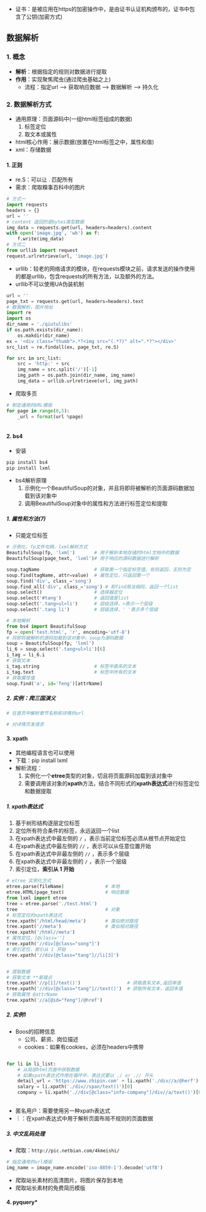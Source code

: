 -   证书：是被应用在https的加密操作中，是由证书认证机构颁布的，证书中包含了公钥(加密方式)

## 数据解析

### 1. 概念

-   **解析**：根据指定的规则对数据进行提取
-   **作用**：实现聚焦爬虫(通过爬虫基础之上)
    -   流程：指定url --> 获取响应数据 --> 数据解析 --> 持久化

### 2. 数据解析方式

-   通用原理：页面源码中(一组html标签组成的数据)
    1.  标签定位
    2.  取文本或属性
-   html核心作用：展示数据(放置在html标签之中，属性和值)
-   xml：存储数据

#### 1. 正则

-   re.S：可以让 . 匹配所有
-   需求：爬取糗事百科中的图片

```python
# 方式一
import requests
headers = {}
url = ''
# content 返回的是bytes类型数据
img_data = requests.get(url, headers=headers).content
with open('image.jpg', 'wb') as f:
    f.write(img_data)
# 方式二
from urllib import request
request.urlretrieve(url, 'image.jpg')
```

-   urllib：较老的网络请求的模块，在requests模块之前，请求发送的操作使用的都是urllib，包含requests的所有方法，以及额外的方法。
-   urllib不可以使用UA伪装机制

```python
url = ''
page_txt = requests.get(url, headers=headers).text
# 数据解析，图片地址
import re
import os
dir_name = './qiutulibs'
if os.path.exists(dir_name):
    os.makdir(dir_name)
ex = '<div class="thumb">.*?<img src="(.*?)" alt=".*?"></div>'
src_list = re.findall(ex, page_txt, re.S)

for src in src_list:
    src = 'http:' + src
    img_name = src.split('/')[-1]
	img_path = os.path.join(dir_name, img_name)
    img_data = urllib.urlretrieve(url, img_path)
```

-   爬取多页

```python
# 制定通用的URL模版
for page in range(0,5):
    _url = format(url %page)
    
```

#### 2. bs4

-   安装

```python
pip install bs4
pip install lxml
```

-   bs4解析原理
    1.  示例化一个BeautifulSoup的对象，并且将即将被解析的页面源码数据加载到该对象中
    2.  调用BeautifulSoup对象中的属性和方法进行标签定位和提取

##### 1. 属性和方法(7)

-   只能定位标签

```python
# 示例化，fp文件句柄，lxml解析方式
BeautifulSoup(fp, 'lxml')		# 用于解析本地存储的html文档中的数据
BeautifulSoup(page_text, 'lxml')# 用于响应的源码数据进行解析
```
```python
soup.tagName					# 获取第一个指定标签值，有则返回，无则为空
soup.find(tagName, attr=value)	# 属性定位，只返回第一个
soup.find('div', class_='song') 
soup.find_all('div', class_='song') # 和find用法相同，返回一个list
soup.select()					# 选择器定位
soup.select('#tang')			# 返回值是list
soup.select('.tang>ul>li')		# 层级选择，>表示一个层级
soup.select('.tang li')			# 层级选择，' '表示多个层级
```
```python
# 本地解析
from bs4 import BeautifulSoup
fp = open('test.html', 'r', encoding='utf-8')
# 将即将被解析的源码加载到该对象中，soup为源码数据
soup = BeautifulSoup(fp, 'lxml')
li_6 = soup.select('.tang>ul>li')[6]
i_tag = li_6.i
# 获取文本
i_tag.string					# 标签中直系的文本
i_tag.text						# 标签中所有的文本
# 获取属性值
soup.find('a', id='feng')[attrName]
```

##### 2. 实例：爬三国演义

```python
# 在首页中解析章节名称和详情的url

# 对详情页发请求
```

#### 3. xpath

-   其他编程语言也可以使用
-   下载：pip install lxml
-   解析流程：
    1.  实例化一个**etree**类型的对象，切且将页面源码加载到该对象中
    2.  需要调用该对象的**xpath**方法，结合不同形式的**xpath表达式**进行标签定位和数据提取

##### 1. xpath表达式

1.  基于树形结构逐层定位标签
2.  定位所有符合条件的标签，永远返回一个list
3.  在xpath表达式中最左侧的 `/` ，表示当前定位标签必须从根节点开始定位
4.  在xpath表达式中最左侧的 `//` ，表示可以从任意位置开始
5.  在xpath表达式中非最左侧的 `//` ，表示多个层级
6.  在xpath表达式中非最左侧的 `/` ，表示一个层级
7.  索引定位，**索引从 1 开始**

```python
# etree 实例化方式
etree.parse(fileName)				# 本地
etree.HTML(page_text)				# 响应数据
from lxml import etree
tree = etree.parse('./test.html')
tree								# 对象
# 标签定位的xpath表达式
tree.xpath('/html/head/meta')		# 类似绝对路径
tree.xpant('//meta')				# 类似相对路径
tree.xpath('/html//meta')			
# 属性定位，[@class='']
tree.xpath('//div[@class="song"]')
# 索引定位，索引从 1 开始
tree.xpath('//div[@class="tang"]//li[3]')


# 提取数据
# 获取文本 **易错点
tree.xpath('//p[1]/text()') 				# 获取直系文本,返回单值
tree.xpath('//div[@class="tang"]//text()') 	# 获取所有文本，返回多值
# 获取属性 @attrName
tree.xpath('//a[@id="feng"]/@href')
```

##### 2. 实例1

-   Boos的招聘信息
    -   公司、薪资、岗位描述
    -   cookies：如果有cookies，必须在headers中携带

```python

for li in li_list:
    # 从局部html页面中获取数据
    # 如果xpath表达式作用在循环中，表达式要以 ./ or .// 开头
    detail_url = 'https://www.zhipin.com' + li.xpath('./div//a/@herf')[0]
    salary = li.xpath('./div//span/text()')[0]
    company = li.xpath('.//div[@class="info-company"]/div//a/text()')[0]
   
```

-   匿名用户：需要使用另一种xpath表达式
-   ｜：在xpath表达式中用于解析页面布局不规则的页面数据

##### 3. 中文乱码处理

-   爬取：`http://pic.netbian.com/4kmeishi/`

```python
# 指定通用的url模版
img_name = image_name.encode('iso-8859-1').decode('utf8')
```

-   爬取站长素材的高清图片，将图片保存到本地
-   爬取站长素材的免费简历模版



#### 4. pyquery*









